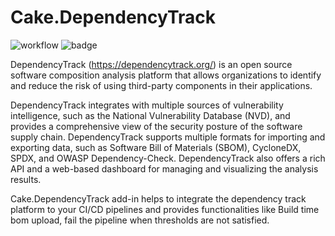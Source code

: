 # Cake.DependencyTrack

![workflow](https://github.com/SARAVANA1501/Cake.DependencyTrack/actions/workflows/build.yml/badge.svg)
![badge](https://img.shields.io/endpoint?url=https://gist.githubusercontent.com/SARAVANA1501/cb35602c6a5e75e8a32ca62e0d79631b/raw/cakedependancytrackcoverage.json&logo=csharp)


DependencyTrack (https://dependencytrack.org/) is an open source software composition analysis platform that allows organizations to identify and reduce the risk of using third-party components in their applications. 

DependencyTrack integrates with multiple sources of vulnerability intelligence, such as the National Vulnerability Database (NVD), and provides a comprehensive view of the security posture of the software supply chain. DependencyTrack supports multiple formats for importing and exporting data, such as Software Bill of Materials (SBOM), CycloneDX, SPDX, and OWASP Dependency-Check. DependencyTrack also offers a rich API and a web-based dashboard for managing and visualizing the analysis results.

Cake.DependencyTrack add-in helps to integrate the dependency track platform to your CI/CD pipelines and provides functionalities like Build time bom upload, fail the pipeline when thresholds are not satisfied. 